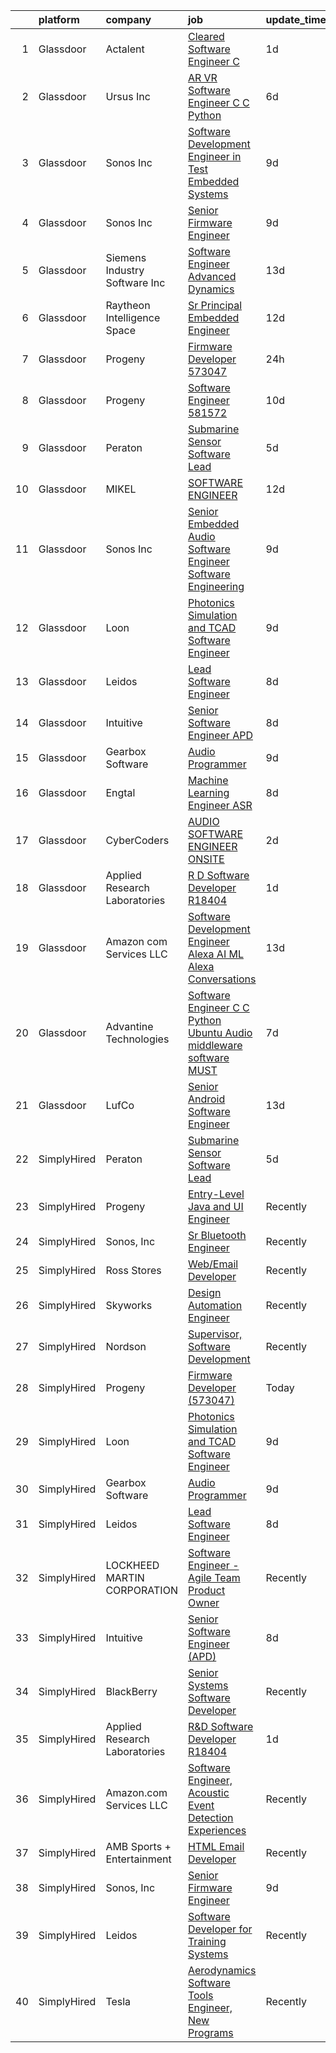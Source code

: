 

|    | platform    | company                       | job                                                                                                                                                                                                                                                                                                                                                                                                                                                                                                                                                                                                                                                                                                                                                                                                                                                                                                                                                                                                                                                                                                                                                                                                                                                                                                                                                                                                                                                                                                                                                  | update_time   | location                  |
|---:|:------------|:------------------------------|:-----------------------------------------------------------------------------------------------------------------------------------------------------------------------------------------------------------------------------------------------------------------------------------------------------------------------------------------------------------------------------------------------------------------------------------------------------------------------------------------------------------------------------------------------------------------------------------------------------------------------------------------------------------------------------------------------------------------------------------------------------------------------------------------------------------------------------------------------------------------------------------------------------------------------------------------------------------------------------------------------------------------------------------------------------------------------------------------------------------------------------------------------------------------------------------------------------------------------------------------------------------------------------------------------------------------------------------------------------------------------------------------------------------------------------------------------------------------------------------------------------------------------------------------------------|:--------------|:--------------------------|
|  1 | Glassdoor   | Actalent                      | [Cleared Software Engineer  C   ](https://www.glassdoor.com/partner/jobListing.htm?pos=104&ao=1110586&s=58&guid=00000181d77274ed80e472d44f4ee2c0&src=GD_JOB_AD&t=SR&vt=w&ea=1&cs=1_1a4dfe1d&cb=1657177011708&jobListingId=1007986078873&cpc=4F748F1840550ABC&jrtk=3-0-1g7bn4t8sg2d5801-1g7bn4t9gi9j6800-239a644a165b955d--6NYlbfkN0ChYVx_I3yfZ_JDY3EFoivtqvi_stwnZ_kRt8Dowt_l_d1ydueao4NE-oUleRJ4yhjAT84hrvd75uOg-kl8XZmmLEAEl-xxI4xAIn5u-BB_S1Jq5nFRJ-DXsog_3wNIx93zBFLTHdhkCFEb9cn3WMEyJswSO7BsvwsFmSKvVb4SaBIK2NuCHPd_HvfkI1RSnkPR6DEsNog5EsjykN-V1muFjApw17oWrhiLN38tEmhrVLIlv9WG9GPlLVA2iMQxHxgvyrQtgi5OxjmB85IyivFWqfMWFl32RiCdMiGbyEyBtIj9USIlqql5oNlK5bGtvbUY_NHRqOs92YJ-7NHD-dDmG8JS36CiNuRMeOsHtvVI1E7LfQz852FpRfDGTl6rDdont3qwKb7YwlfkC2byQwTSgb1pSio1xHxiz1DqYTyqIBymLt6WSODJpctFIBmKM0-KckPu2huHishhNv6S12Zt-uuR9uD8o99XThCKz72RIZAIqBURLHOySyw3tiirK7_pDV6Pp83RL15yHh5soXXYl1XME4wC4Z6PS641Ze6YlqilFDija8SDPAfdqBUzJQHOW0V3FppUDHNF2EbADfsa_oB2ojU4dDKPCGarp5wEPXvOo9wYoY41l04piN9177741qObUehIEF3qEmGBJyzIaG-qao2WoASG_irAf9aKJrBDYsA0maXJHPCuoidqSbxRoYM-NCq64jOlOtYWqlXw0vc6_QBOidsmX1lboQ0nnSyH0GrIs4khKcqg-N9K8lViZFySN-CjAoEj8qc96AalgeSmG5_KRs5izV9KI9Y6lZJo9zvu-Os61DD5GXPa8bWnaY4z-qvXoIlr09SYBtl5HdbxoP8AqlidsEb_PAWqsSsUidtXCuW7UEQjjqHvVcNk6vCUuqLKdQANVnF-DeDZJQwmWJMh3wg38QppQ2R0DzxTtqai51BdHOzvVH_Chxk3TbnxDVsIYCLGyd8MWz3W7rvdWk42e5I%3D)                                                                                                                                                                             | 1d            | Manassas, VA              |
|  2 | Glassdoor   | Ursus  Inc                    | [AR VR Software Engineer   C C   Python](https://www.glassdoor.com/partner/jobListing.htm?pos=103&ao=1110586&s=58&guid=00000181d77274ed80e472d44f4ee2c0&src=GD_JOB_AD&t=SR&vt=w&ea=1&cs=1_3ef154bf&cb=1657177011708&jobListingId=1007973366034&cpc=C63BD00756FD6F58&jrtk=3-0-1g7bn4t8sg2d5801-1g7bn4t9gi9j6800-bd9fa3e5f8c7f95a--6NYlbfkN0CT8vBT9H5mqECx2dfLV_FONLPDKpIRssxVwtj05Tmm4rA5I0VNOPdM1oYsK66ov5rMW5yPyte75Xt9UxhSicTXjFnfY6JZIX0UmzX3w7MGEDlb-V-B-He-53sxImZHL_njNOjOMFsbDhG1wKAbE269vDuMtzivd_1hGpo_oHDkB76Qst7BoBLphWvZNw-Eqvd0fB92sKliGh2sLPULyt1qp-jggDkgGMeA5W3K2adYXvmC9OMW7uZjSWRKVvCpJbhwvnP9PC6YD7O8lKl5O5fWh4kEAsJhQ4VQLxCQSdN3mmi1vUOvaCO2RPOtjr1_CJ0D-pzU7GY9lIZogS8Ync7p_fZyafzky4EK40ob7JJ1i-6krD3yrEOzIhOD5p0ApFrltyhR2Qhglp8DhiK9NLTtPrBcxAeTOx_IdNaelzYlx8BG87vVS0J7VcupLk7yLGivd3oFAfnyvu_JRhyf4bB0MGPe0yDB5NNzDzgphyw6wc4dJIqslM-Frlf-8uE4-Vm0C5UcKi3sHUiKsNxmtmgfrYqn8n373pTzdN-TxDrRe9H6rSdFKFOS1FHerezvNTvMTUiaRiIiS3jRF9KOaL3olRwwCNXope7USnrYzJ9v2nsj8dK1lrjVMAEsYbcDQ5jEIVeAgpOtF2blsWXRu2okzRSQgvHCE9ZjeoN6yiZl1tuI5uCaQ_WWRXKm71pnA9aoG9gJBz05rhbWkOn2Cjt8bJXmIDi-sgpoNKAb6hzwTaCcX0Q2AmCDx0mdDcONPoz1_i-vALA9u-XUNwxKa3JcWBurkTWJlScTUSSSsf3X_q6hW2FPeUwZLTfeGZ-zHeRDg0h5AhBOj-XgKOPBaJz_vch3qIxDXXtuk0WajfjhW5qyOugcXqqXBKd6B1uPiDwGlAN2mSjJtQdLvF4-_4IwTlEvuJE_hyOAfkVZhyWolz0gU3PESdWjmtEUqK01rsEtfRnTGrU409tX07Ugf_oR0gZzt2HZwi09H4Ee3cZrXOLp9w0KqbfzM1NFtJPs2qY%3D)                                                                                                                                      | 6d            | Redmond, WA               |
|  3 | Glassdoor   | Sonos  Inc                    | [Software Development Engineer in Test   Embedded Systems](https://www.glassdoor.com/partner/jobListing.htm?pos=114&ao=1136043&s=58&guid=00000181d77274ed80e472d44f4ee2c0&src=GD_JOB_AD&t=SR&vt=w&cs=1_b9acf2ca&cb=1657177011709&jobListingId=1007967373942&jrtk=3-0-1g7bn4t8sg2d5801-1g7bn4t9gi9j6800-25ee4664a633d43e-)                                                                                                                                                                                                                                                                                                                                                                                                                                                                                                                                                                                                                                                                                                                                                                                                                                                                                                                                                                                                                                                                                                                                                                                                                            | 9d            | Boston, MA                |
|  4 | Glassdoor   | Sonos  Inc                    | [Senior Firmware Engineer](https://www.glassdoor.com/partner/jobListing.htm?pos=113&ao=1136043&s=58&guid=00000181d77274ed80e472d44f4ee2c0&src=GD_JOB_AD&t=SR&vt=w&cs=1_5bfef80e&cb=1657177011709&jobListingId=1007966669670&jrtk=3-0-1g7bn4t8sg2d5801-1g7bn4t9gi9j6800-d0a0b661a7890fbc-)                                                                                                                                                                                                                                                                                                                                                                                                                                                                                                                                                                                                                                                                                                                                                                                                                                                                                                                                                                                                                                                                                                                                                                                                                                                            | 9d            | Louisville, KY            |
|  5 | Glassdoor   | Siemens Industry Software Inc | [Software Engineer Advanced   Dynamics](https://www.glassdoor.com/partner/jobListing.htm?pos=116&ao=1136043&s=58&guid=00000181d77274ed80e472d44f4ee2c0&src=GD_JOB_AD&t=SR&vt=w&cs=1_4e86bbb5&cb=1657177011710&jobListingId=1007960299078&jrtk=3-0-1g7bn4t8sg2d5801-1g7bn4t9gi9j6800-305acc5aef02ef86-)                                                                                                                                                                                                                                                                                                                                                                                                                                                                                                                                                                                                                                                                                                                                                                                                                                                                                                                                                                                                                                                                                                                                                                                                                                               | 13d           | Milford, OH               |
|  6 | Glassdoor   | Raytheon Intelligence   Space | [Sr  Principal Embedded Engineer](https://www.glassdoor.com/partner/jobListing.htm?pos=120&ao=1136043&s=58&guid=00000181d77274ed80e472d44f4ee2c0&src=GD_JOB_AD&t=SR&vt=w&cs=1_4f8476ef&cb=1657177011712&jobListingId=1007962491236&jrtk=3-0-1g7bn4t8sg2d5801-1g7bn4t9gi9j6800-a35787ef88f501e7-)                                                                                                                                                                                                                                                                                                                                                                                                                                                                                                                                                                                                                                                                                                                                                                                                                                                                                                                                                                                                                                                                                                                                                                                                                                                     | 12d           | Cambridge, MA             |
|  7 | Glassdoor   | Progeny                       | [Firmware Developer  573047 ](https://www.glassdoor.com/partner/jobListing.htm?pos=108&ao=1136043&s=58&guid=00000181d77274ed80e472d44f4ee2c0&src=GD_JOB_AD&t=SR&vt=w&cs=1_b84daecf&cb=1657177011708&jobListingId=1007988805023&jrtk=3-0-1g7bn4t8sg2d5801-1g7bn4t9gi9j6800-c0758089fc2ec3b2-)                                                                                                                                                                                                                                                                                                                                                                                                                                                                                                                                                                                                                                                                                                                                                                                                                                                                                                                                                                                                                                                                                                                                                                                                                                                         | 24h           | Manassas, VA              |
|  8 | Glassdoor   | Progeny                       | [Software Engineer  581572 ](https://www.glassdoor.com/partner/jobListing.htm?pos=112&ao=1136043&s=58&guid=00000181d77274ed80e472d44f4ee2c0&src=GD_JOB_AD&t=SR&vt=w&cs=1_95bacafb&cb=1657177011709&jobListingId=1007964941503&jrtk=3-0-1g7bn4t8sg2d5801-1g7bn4t9gi9j6800-644fd50cb5cd23c5-)                                                                                                                                                                                                                                                                                                                                                                                                                                                                                                                                                                                                                                                                                                                                                                                                                                                                                                                                                                                                                                                                                                                                                                                                                                                          | 10d           | Manassas, VA              |
|  9 | Glassdoor   | Peraton                       | [Submarine Sensor Software Lead](https://www.glassdoor.com/partner/jobListing.htm?pos=106&ao=1110586&s=58&guid=00000181d77274ed80e472d44f4ee2c0&src=GD_JOB_AD&t=SR&vt=w&cs=1_e35d93d3&cb=1657177011708&jobListingId=1007978376681&cpc=D2F1DE17EE1F43B9&jrtk=3-0-1g7bn4t8sg2d5801-1g7bn4t9gi9j6800-72e100617f8cdf0a--6NYlbfkN0Cx7R8OmodZU4Ze4hnUhR0Myw3_voyDLMHXumN7ynSuTrXceT3foN28OOGtcbbQ_76e33Y6qvg7Iwj77SS3owgEDO80j2k6EezVJfGa7ocJSPxCaSmuEuQSxgZi1kM1c_BhuEiFMXqJ0aLnTDzrumSMhd1eqe0tp0VkUzitFy2AYqfOsAr8asTgKphkJV4XM3Ixjzg1V7Sf08p0S71mUNtPdyt0T5dQi3HfP0_Mwbl2qCTJRUerFZc96tbLsWp1rojwLrTMIOxSKe990S3HjzHxwoVqeCJMSdLo_emX7mJH_lBz3_vfKEsXxjlo04wtEZZnPvMCuihZNZxWpwUI8metvqucIJ5uGHq48i2Kx0fbytjPSrvQC9XrpsVMKx7bDku47kS65zEXSzMrlVfEt3e_YISW3_1g9PsXqd-mTCirAPEZPQh52JB0Z5Ll9XyBqM04l7Xbq2nCxZkFX6Kfwxt1Rtr3-BpTaB_nSjqNDARVaJApt5IMdUkm18L8tBo25Zve_ZF3aQMwvpHYvBrnitjJQtiOWlfDtxhUUmSWKrShwCO8IjXkSL2gSIlel2L0F6gA7c5BxrYlwI3sT2JhmJuZc8iI9kvIDV03HJ7Oa4wMDeTcdcyu2Rn0bdLgz6_rMggnIO1r10sXnmH2oBjcin54IroXYpYcHekH7mU5eZb-m4WQSIMs6IFl58N_IVt4r74ToNl8MNkHRQdd2ivlhpluPpmJa4GXjzmNaWz5rBXswpKrsNVz6i5q0UuH-1cjLLG72jpp00H1ROoW7eBmCuY5VHDajXmhrgMDZXZoWk7Y4GV_kU6gwXG9W48qlEEZD_cgkged2ly_JO07ySRHSgDg_9qr5JRPMZyBuohVDoKLByBwsLkANzGEuhoY_L8Eo5U0Wyi_He68sPva7XvbJtfD5Hys15LN0Ev5GJDLdq2zosBkc6B54DYmu13EO6prYMD6XVZLyj4VJr2ZeIvtnlxLzi9gshCuqgJD3mqB4Pgu8fapYoxQPsmpMkc5vm2MWAQuykea17A-p73GeYNNV-ybhhh-iq_9OYchziF00nDmPJVw25vLFT7FUlg3lZ6O19DEckYT1t5vNfX6DtpCagS3UViNE5lKbC9lf73eULOcVtC0DVHQIRyySS-kke1Mt8oGg3yqI72Ch_novuxhV6Y4) | 5d            | Bethesda, MD              |
| 10 | Glassdoor   | MIKEL                         | [SOFTWARE ENGINEER](https://www.glassdoor.com/partner/jobListing.htm?pos=115&ao=1136043&s=58&guid=00000181d77274ed80e472d44f4ee2c0&src=GD_JOB_AD&t=SR&vt=w&cs=1_d385b343&cb=1657177011709&jobListingId=1007961670984&jrtk=3-0-1g7bn4t8sg2d5801-1g7bn4t9gi9j6800-0b849d3236497da3-)                                                                                                                                                                                                                                                                                                                                                                                                                                                                                                                                                                                                                                                                                                                                                                                                                                                                                                                                                                                                                                                                                                                                                                                                                                                                   | 12d           | Middletown, RI            |
| 11 | Glassdoor   | Sonos  Inc                    | [Senior Embedded Audio Software Engineer   Software Engineering](https://www.glassdoor.com/partner/jobListing.htm?pos=118&ao=1136043&s=58&guid=00000181d77274ed80e472d44f4ee2c0&src=GD_JOB_AD&t=SR&vt=w&cs=1_c21149df&cb=1657177011710&jobListingId=1007966031000&jrtk=3-0-1g7bn4t8sg2d5801-1g7bn4t9gi9j6800-9322bcbcdf7557b2-)                                                                                                                                                                                                                                                                                                                                                                                                                                                                                                                                                                                                                                                                                                                                                                                                                                                                                                                                                                                                                                                                                                                                                                                                                      | 9d            | Boston, MA                |
| 12 | Glassdoor   | Loon                          | [Photonics Simulation and TCAD Software Engineer](https://www.glassdoor.com/partner/jobListing.htm?pos=111&ao=1136043&s=58&guid=00000181d77274ed80e472d44f4ee2c0&src=GD_JOB_AD&t=SR&vt=w&cs=1_4c690a85&cb=1657177011709&jobListingId=1007967713111&jrtk=3-0-1g7bn4t8sg2d5801-1g7bn4t9gi9j6800-05def694d8b75cac-)                                                                                                                                                                                                                                                                                                                                                                                                                                                                                                                                                                                                                                                                                                                                                                                                                                                                                                                                                                                                                                                                                                                                                                                                                                     | 9d            | Mountain View, CA         |
| 13 | Glassdoor   | Leidos                        | [Lead Software Engineer](https://www.glassdoor.com/partner/jobListing.htm?pos=102&ao=1110586&s=58&guid=00000181d77274ed80e472d44f4ee2c0&src=GD_JOB_AD&t=SR&vt=w&cs=1_51af0afe&cb=1657177011707&jobListingId=1007969126615&cpc=14D5209370AEC984&jrtk=3-0-1g7bn4t8sg2d5801-1g7bn4t9gi9j6800-edb4cf95fe97da40--6NYlbfkN0CZUO70VSdYKA8PR3jfrSh5ljhqJhfDt0PzQCMubt8cRihWbmqO_-CcWTBwQGpXTihm3IXuuKT4OPGzWfPyIFHno_cmcxEIppxC-YK27aHxQ_KrHdnSdzNrX0zGPMl_kNGQ4SYPnSKSFc-bjm_WmCKJfawgD6Kj4XxkhF5KQHrNFw1LcVUfmyXN8-NBIP6z_92RLHruVwdew0eza90KUDwRD4trPQK3k8qwHJLRTcPQ-bU6ydj0LzCNxG4OjCD9ie9l2c4AW-tCKafWqo6oUl6iDcAV2okLr3P9kvBLi9ofMmVl19-Kn_tlv5QRMeqA5vp5jN8wdX41FO5RgOw_Py9flK81Xtvz5Uma3CQ-j5RnhBYFMaUQ4BtZoaDpdQOB7TJz3mRWPp8o4bLXszKQhJLcNUr3ZR28xuePhKNogpMnPvKDoh3MBbCn38usEO9D48aioKGOF70ZkNIHbVunZIxEoDJqhJYKdZh0-GUxS5PaJseszKRjrVE29p46dmr4_2UZuTxxUenPzwSjSzFME_OCwkPkMNLjWb-7zws9huG6r-enDvk8M_5QGWmDFIiBerRA2HiYsbUW_BJ9D9y2WUtpgn1-uFTe1il6NTBHpVJYq8LHR-HDT30fBtmdOyNyPAkU4L2pqkqi1jvWUrTbgOr6Bu71kPn9A1I%3D)                                                                                                                                                                                                                                                                                                                                                                                                                                                                                                                           | 8d            | Poulsbo, WA               |
| 14 | Glassdoor   | Intuitive                     | [Senior Software Engineer  APD ](https://www.glassdoor.com/partner/jobListing.htm?pos=101&ao=1110586&s=58&guid=00000181d77274ed80e472d44f4ee2c0&src=GD_JOB_AD&t=SR&vt=w&cs=1_597c227a&cb=1657177011707&jobListingId=1007969010624&cpc=33AFB7EF5A21FBC5&jrtk=3-0-1g7bn4t8sg2d5801-1g7bn4t9gi9j6800-d576ee70e6202157--6NYlbfkN0CVLFxT82VtNfmvsP972c4UTK5cNMgB9zFKAkCpYhwDBfJSwXGaL5yqnr-uZXbRyMfB-imI5f4mmVKBlUTLwMT717LCwY81kRF5uE640-bn8bAZ36sbzZG0OmPMOxHt3j3-uU4RxnokIzzUAvguFbDX1EyrYwRSGckq51sZtDfcRww55SjLCXyetvakm-yuteyNKxgOZ6uVVwOM9nxjdRM5prRXshvIiQE9HKPIwF6wur3-fJIHNJeqa7zBB-sVSpq_h6oLnUbtgP_-SeJXsmwqSbmG8qlhrrsWI5bjZNPNxdpW2tLKWThRc8oWSZJfAoxksemE6FsU-qSpJDPCAMhbOoq4ckF2C-y9CFItWTzRgnd_u-FiM-BbypKckN4Eu6rJY2AB8AINb214cBcHA5PsJXrj5ALfsMo6EAivtUwCV2v_nDtdWgP37up9_kIO-pFdiXGlpRtnFsJP4_Uk7PQ0ltmvBtGesfgqAQnxqkwsSEGivKGUy7g0rKGn2oBL-Rttqwv4EYirplJGDDEfPDgaVqSUzTnbegiyTYzn5qe2BnXs5DSb87tpP8Js3Azh3PDnBOTxShFiM0KsubKwHAMuSuX_Xvi0o0QWLm-Vbp4SWBq0crNuLRKbisdwt7MoK7ebn8dz8O2DaoOlSZjp2u9PjBnYdycwgqly_QNL062XP7aWWCccedynpXCQO-19qgczt1q6Kdca5RYLTJYxUVGOA3lKUQr-1stQlmy8X-2z-OCIsqc7A4m62yL3bULfiWGFZquYea3I-k047WNNFrHAOUk1kxyrcLSzdLBuZs2pUFyRYlN3Ip3JxfMvrx9d2IE12YAipet-CgQXFnmoD8YpaDhY0EmZ4HMk01QjAZkNbxv6uQ21KrUN2AJtE_3ptFy_CQTtgplnIPpjt8_DBSscmI9wQ7QW_H2WJcsuF2GgkxNP3QlMtUmGe_MtynQiflFeeaAWbL9Ot8MGf-SP5qR3NAuVOmsUWzk%3D)                                                                                                                                                                                   | 8d            | Sunnyvale, CA             |
| 15 | Glassdoor   | Gearbox Software              | [Audio Programmer](https://www.glassdoor.com/partner/jobListing.htm?pos=110&ao=1136043&s=58&guid=00000181d77274ed80e472d44f4ee2c0&src=GD_JOB_AD&t=SR&vt=w&ea=1&cs=1_ce818a23&cb=1657177011709&jobListingId=1007967708425&jrtk=3-0-1g7bn4t8sg2d5801-1g7bn4t9gi9j6800-b083600c6f706150-)                                                                                                                                                                                                                                                                                                                                                                                                                                                                                                                                                                                                                                                                                                                                                                                                                                                                                                                                                                                                                                                                                                                                                                                                                                                               | 9d            | Frisco, TX                |
| 16 | Glassdoor   | Engtal                        | [Machine Learning Engineer  ASR ](https://www.glassdoor.com/partner/jobListing.htm?pos=105&ao=1110586&s=58&guid=00000181d77274ed80e472d44f4ee2c0&src=GD_JOB_AD&t=SR&vt=w&ea=1&cs=1_6f485ec4&cb=1657177011708&jobListingId=1007968594417&cpc=334ABAF5D42DC775&jrtk=3-0-1g7bn4t8sg2d5801-1g7bn4t9gi9j6800-980713680f02e2d2--6NYlbfkN0B7Z8t6fEMDh_BTkcJVPNJicKvZQEBTy5HSwyHa20ewqmyfWNXjNsfvmtdqiCQm-EycS5O85tOZ8yxIGBMMmwGnY8MEOKUgmJM6xXSEyzHlY2AiEvO04mwQKFpYAuff2zdtF-tbwjg3mgOWZJDoJpmQviIPrPXVcxToNtkBMUdxFU14YBXL8_Zmsen1sYdQD-s9OJ0gtGnCUw0K-eKRUzwEX30708ctiMmFG19gA93rC_P7UkssxG4dkBBJejLjgx6fQW7ZL0QuTfxshM-oXWYJ3m29WyDG3YtOaFiQU5WO9D08HEC2_dOsuyY31wLhUA6CcfnG6MRlWtFY_5eV7x36VbY-xBHj2rLz3G-4mc-jfsVUTYO1JIBdxZmQJmZGZXeqv0B8y67T5zmZxmE4xRu5SszGJ4guhN5Htq9oCjzLa30uNQUVcYOND_PHNR8bvB1ijz4pV8Ly99qL2KiYreXYreOJZZ8f-AhQEY9iYy7dhFtCfea8rVEwZOK5WV0HA7TVvfyshA8NdDYtcGwth4Gs)                                                                                                                                                                                                                                                                                                                                                                                                                                                                                                                                                                                                                                                           | 8d            | Remote                    |
| 17 | Glassdoor   | CyberCoders                   | [AUDIO SOFTWARE ENGINEER   ONSITE](https://www.glassdoor.com/partner/jobListing.htm?pos=107&ao=1110586&s=58&guid=00000181d77274ed80e472d44f4ee2c0&src=GD_JOB_AD&t=SR&vt=w&ea=1&cs=1_662be291&cb=1657177011708&jobListingId=1007982605566&cpc=334ABAF5D42DC775&jrtk=3-0-1g7bn4t8sg2d5801-1g7bn4t9gi9j6800-16062b2427cf47f4--6NYlbfkN0CpFJQzrgRR8WqXWK1qKKEqALWJw739KlKqr2H-MSI4eoBlI4EFrmor2FYZMP3muM16rRhWfLOvl8w_Q8ZIS2PYrNr62g5lhgc9cXwv0uVo5bzzNHDNeV8I8YEzWfCI8tlU3Xkbj85AdPK2tbkOSaeYazyWxiMp1zri84sP_q6RvFlGmBgshparTBT9h7XdNjunNtP-37YmxRL8EDrbDgRnXzHB6bj8FXW5upT2_89QHuoiAgUcRo-Ku6RMWjROQ69nCaWDW4QU7ZYZDvD0nmNem9PlZL04Ez-hvkatQc46A3pPTj71_5GX11BS9g7dRq-vjtq5cQvs0Z78CeXpsCc_MfVvWO4hIiN0KKPel470Pv6G5vhanF_uTZms4j6D32idAFpoY_dW0R-yZDiYHcWL6se0b8A6RUvKyXugmj5FVOagYeZ1WjTNpHo_jtrZwIEf6iMKYlV1bIHS2pw9CO_g3g1NrkN4cu2uNSsjpeAjR7oX5CGm_-TMwj5SyXuP5ycrOAKE9NfFUTCLV3WDn6vHzohzVEzgyUQ_ZtTetCRmiATrx5wKIZzaRhopq6h51pWEL-QlhogZMTp3qDZf-iTJtzMmT-brZo1N9ljGrUPKD4iTi2LdhZlncxFQm_O1NmoxQnffmM1OOnbp3bPe09Ld_zktzpbV9GozGu0Kl4y4h3-0zy8UpwCMiPxzex_nmR9OPDHShyCX6sJtfpZNUf9AdxzIqctejlWESlEzYImpCqcjrSngqqvXWzaCIZNsy-_BuDe6C2N3-V20hhNBq8omenPa00V0LHO35vMgRVTIekKg3BJ5aRgdV3hdhcv6jr91LlYQ7gxIcSWAE_TplYr8z49coBwbag9IHOyu_NhHohSs1K6dRhjv52otrs40aws9pZtRwKquil22LIjXFYZ54QBinte1DcoTbsWPhcEhLW2FpBGusnVCSFASSTcOyxEjyNDuOXuaHUjYkf_Pnl4IzWKAxQL7ZLo%3D)                                                                                                                                                                            | 2d            | San Jose, CA              |
| 18 | Glassdoor   | Applied Research Laboratories | [R D Software Developer R18404](https://www.glassdoor.com/partner/jobListing.htm?pos=109&ao=1136043&s=58&guid=00000181d77274ed80e472d44f4ee2c0&src=GD_JOB_AD&t=SR&vt=w&ea=1&cs=1_d7eb60b9&cb=1657177011709&jobListingId=1007985581469&jrtk=3-0-1g7bn4t8sg2d5801-1g7bn4t9gi9j6800-345f95a947827b98-)                                                                                                                                                                                                                                                                                                                                                                                                                                                                                                                                                                                                                                                                                                                                                                                                                                                                                                                                                                                                                                                                                                                                                                                                                                                  | 1d            | Austin, TX                |
| 19 | Glassdoor   | Amazon com Services LLC       | [Software Development Engineer   Alexa AI ML  Alexa Conversations](https://www.glassdoor.com/partner/jobListing.htm?pos=119&ao=1136043&s=58&guid=00000181d77274ed80e472d44f4ee2c0&src=GD_JOB_AD&t=SR&vt=w&cs=1_60a8b0f5&cb=1657177011712&jobListingId=1007959969917&jrtk=3-0-1g7bn4t8sg2d5801-1g7bn4t9gi9j6800-0b156e0324b6441b-)                                                                                                                                                                                                                                                                                                                                                                                                                                                                                                                                                                                                                                                                                                                                                                                                                                                                                                                                                                                                                                                                                                                                                                                                                    | 13d           | Bellevue, WA              |
| 20 | Glassdoor   | Advantine Technologies        | [Software Engineer  C C    Python  Ubuntu  Audio middleware software MUST ](https://www.glassdoor.com/partner/jobListing.htm?pos=117&ao=1136043&s=58&guid=00000181d77274ed80e472d44f4ee2c0&src=GD_JOB_AD&t=SR&vt=w&ea=1&cs=1_e638768d&cb=1657177011710&jobListingId=1007972073670&jrtk=3-0-1g7bn4t8sg2d5801-1g7bn4t9gi9j6800-43f7a1d6bbe0e6f7-)                                                                                                                                                                                                                                                                                                                                                                                                                                                                                                                                                                                                                                                                                                                                                                                                                                                                                                                                                                                                                                                                                                                                                                                                      | 7d            | Redmond, WA               |
| 21 | Glassdoor   | LufCo                         | [Senior Android Software Engineer](https://www.glassdoor.com/partner/jobListing.htm?pos=121&ao=1136043&s=58&guid=00000181d77274ed80e472d44f4ee2c0&src=GD_JOB_AD&t=SR&vt=w&ea=1&cs=1_17daa335&cb=1657177011713&jobListingId=1007959486671&jrtk=3-0-1g7bn4t8sg2d5801-1g7bn4t9gi9j6800-c8fdc4fba0b4b049-)                                                                                                                                                                                                                                                                                                                                                                                                                                                                                                                                                                                                                                                                                                                                                                                                                                                                                                                                                                                                                                                                                                                                                                                                                                               | 13d           | Aberdeen, MD              |
| 22 | SimplyHired | Peraton                       | [Submarine Sensor Software Lead](https://www.simplyhired.com/job/bUpYwsA_F8ulbUd1FhbDQoT_W8CxP_31jye1PbDJyeThD4AAPYwHIg?q=acoustic+developer)                                                                                                                                                                                                                                                                                                                                                                                                                                                                                                                                                                                                                                                                                                                                                                                                                                                                                                                                                                                                                                                                                                                                                                                                                                                                                                                                                                                                        | 5d            | Bethesda, MD              |
| 23 | SimplyHired | Progeny                       | [Entry-Level Java and UI Engineer](https://www.simplyhired.com/job/p9aMYuXOjNLL1QE3Vgj5FctKHFnRPwd6zQkDCvhjArxPw6hvxgd0Kg?q=acoustic+developer)                                                                                                                                                                                                                                                                                                                                                                                                                                                                                                                                                                                                                                                                                                                                                                                                                                                                                                                                                                                                                                                                                                                                                                                                                                                                                                                                                                                                      | Recently      | Manassas, VA              |
| 24 | SimplyHired | Sonos, Inc                    | [Sr Bluetooth Engineer](https://www.simplyhired.com/job/EMZVaina2HJ5spZpawW3V1lF5Bbhf9TJz6zAxbYyiWfKx9QEx-2JAQ?q=acoustic+developer)                                                                                                                                                                                                                                                                                                                                                                                                                                                                                                                                                                                                                                                                                                                                                                                                                                                                                                                                                                                                                                                                                                                                                                                                                                                                                                                                                                                                                 | Recently      | Boston, MA                |
| 25 | SimplyHired | Ross Stores                   | [Web/Email Developer](https://www.simplyhired.com/job/iapHcCXyBAwSCQxFgqTzcH6pCeCWlT5U6RhkIjo60dultz2bPETatw?q=acoustic+developer)                                                                                                                                                                                                                                                                                                                                                                                                                                                                                                                                                                                                                                                                                                                                                                                                                                                                                                                                                                                                                                                                                                                                                                                                                                                                                                                                                                                                                   | Recently      | Dublin, CA                |
| 26 | SimplyHired | Skyworks                      | [Design Automation Engineer](https://www.simplyhired.com/job/GMzk5upUbz1qF-SBrkSsFLsiN5caOM8v4mIg5O0FWal4rG395wgOhA?q=acoustic+developer)                                                                                                                                                                                                                                                                                                                                                                                                                                                                                                                                                                                                                                                                                                                                                                                                                                                                                                                                                                                                                                                                                                                                                                                                                                                                                                                                                                                                            | Recently      | Beaverton, OR             |
| 27 | SimplyHired | Nordson                       | [Supervisor, Software Development](https://www.simplyhired.com/job/iQzzo1syGvp_LK8EJJqfW1QgjC_kO-c6mh7ke3kUDToUb4_3_pNFMw?q=acoustic+developer)                                                                                                                                                                                                                                                                                                                                                                                                                                                                                                                                                                                                                                                                                                                                                                                                                                                                                                                                                                                                                                                                                                                                                                                                                                                                                                                                                                                                      | Recently      | Carlsbad, CA              |
| 28 | SimplyHired | Progeny                       | [Firmware Developer (573047)](https://www.simplyhired.com/job/8VbYTCxiS9k3bMRrSS3g3GK0UcdpspeLcZsjgXRSWAkaA9EcHRZQ5w?q=acoustic+developer)                                                                                                                                                                                                                                                                                                                                                                                                                                                                                                                                                                                                                                                                                                                                                                                                                                                                                                                                                                                                                                                                                                                                                                                                                                                                                                                                                                                                           | Today         | Manassas, VA              |
| 29 | SimplyHired | Loon                          | [Photonics Simulation and TCAD Software Engineer](https://www.simplyhired.com/job/3tu3RxtU7K4k5PmtzBIZCHT6eG3Rmhc1tNMuRdycbKwrDvb2q1IFSw?q=acoustic+developer)                                                                                                                                                                                                                                                                                                                                                                                                                                                                                                                                                                                                                                                                                                                                                                                                                                                                                                                                                                                                                                                                                                                                                                                                                                                                                                                                                                                       | 9d            | Mountain View, CA         |
| 30 | SimplyHired | Gearbox Software              | [Audio Programmer](https://www.simplyhired.com/job/-aNztDN1BBjRxFUNrRXF5_M7sgzjcIZy7n76bAbPLTRb1MDAploLOQ?q=acoustic+developer)                                                                                                                                                                                                                                                                                                                                                                                                                                                                                                                                                                                                                                                                                                                                                                                                                                                                                                                                                                                                                                                                                                                                                                                                                                                                                                                                                                                                                      | 9d            | Frisco, TX                |
| 31 | SimplyHired | Leidos                        | [Lead Software Engineer](https://www.simplyhired.com/job/XuefeDItHwl1q0ssnjDGn0GHdXo38HrSf7z9qzXnHf1CzejjV9-I9w?q=acoustic+developer)                                                                                                                                                                                                                                                                                                                                                                                                                                                                                                                                                                                                                                                                                                                                                                                                                                                                                                                                                                                                                                                                                                                                                                                                                                                                                                                                                                                                                | 8d            | Poulsbo, WA               |
| 32 | SimplyHired | LOCKHEED MARTIN CORPORATION   | [Software Engineer - Agile Team Product Owner](https://www.simplyhired.com/job/1m8ZMgHl6A6KUNLFOgf2FTkSodNvAVUVzm1l2xenJNXaecLknI_S1A?q=acoustic+developer)                                                                                                                                                                                                                                                                                                                                                                                                                                                                                                                                                                                                                                                                                                                                                                                                                                                                                                                                                                                                                                                                                                                                                                                                                                                                                                                                                                                          | Recently      | Manassas, VA              |
| 33 | SimplyHired | Intuitive                     | [Senior Software Engineer (APD)](https://www.simplyhired.com/job/yijXiyUWkC8wqCZgr1lpKExoDWDVBHvZdTNgaKbj7LGwgQAUaSdH0g?q=acoustic+developer)                                                                                                                                                                                                                                                                                                                                                                                                                                                                                                                                                                                                                                                                                                                                                                                                                                                                                                                                                                                                                                                                                                                                                                                                                                                                                                                                                                                                        | 8d            | Sunnyvale, CA             |
| 34 | SimplyHired | BlackBerry                    | [Senior Systems Software Developer](https://www.simplyhired.com/job/PhJHZf4I2K7OhS334XumQNOqsGrTyQmExnRVoXbzH4weqXLfgLL67Q?q=acoustic+developer)                                                                                                                                                                                                                                                                                                                                                                                                                                                                                                                                                                                                                                                                                                                                                                                                                                                                                                                                                                                                                                                                                                                                                                                                                                                                                                                                                                                                     | Recently      | Novi, MI                  |
| 35 | SimplyHired | Applied Research Laboratories | [R&D Software Developer R18404](https://www.simplyhired.com/job/iYsUoC4YVp2iNY6b_JtpfN9L4H2iAgnSxyEYjA8MjR38__eDQ3Tw0g?q=acoustic+developer)                                                                                                                                                                                                                                                                                                                                                                                                                                                                                                                                                                                                                                                                                                                                                                                                                                                                                                                                                                                                                                                                                                                                                                                                                                                                                                                                                                                                         | 1d            | Austin, TX                |
| 36 | SimplyHired | Amazon.com Services LLC       | [Software Engineer, Acoustic Event Detection Experiences](https://www.simplyhired.com/job/p7ElOqlTgyUukSJHpz3maoaXi9PfczoUoVYgoUFqdq7PfJffl4ZkoQ?q=acoustic+developer)                                                                                                                                                                                                                                                                                                                                                                                                                                                                                                                                                                                                                                                                                                                                                                                                                                                                                                                                                                                                                                                                                                                                                                                                                                                                                                                                                                               | Recently      | Sunnyvale, CA +1 location |
| 37 | SimplyHired | AMB Sports + Entertainment    | [HTML Email Developer](https://www.simplyhired.com/job/tyOUKWzR-8d5N9ri7GEg2ZRjZXiiBY8CsXFRL0rt1jKseFSCqXZMvA?q=acoustic+developer)                                                                                                                                                                                                                                                                                                                                                                                                                                                                                                                                                                                                                                                                                                                                                                                                                                                                                                                                                                                                                                                                                                                                                                                                                                                                                                                                                                                                                  | Recently      | Atlanta, GA               |
| 38 | SimplyHired | Sonos, Inc                    | [Senior Firmware Engineer](https://www.simplyhired.com/job/y6VD1S0TbsYCHjYFanMSW_i8OG3Qyf34lomgpAlxLMaP-oCo1QhrFQ?q=acoustic+developer)                                                                                                                                                                                                                                                                                                                                                                                                                                                                                                                                                                                                                                                                                                                                                                                                                                                                                                                                                                                                                                                                                                                                                                                                                                                                                                                                                                                                              | 9d            | Louisville, KY            |
| 39 | SimplyHired | Leidos                        | [Software Developer for Training Systems](https://www.simplyhired.com/job/PBBZ8nQJiTspaGEiYqGconesbURsBiAdPG80J8U3gt_K2_rFlhd6cg?q=acoustic+developer)                                                                                                                                                                                                                                                                                                                                                                                                                                                                                                                                                                                                                                                                                                                                                                                                                                                                                                                                                                                                                                                                                                                                                                                                                                                                                                                                                                                               | Recently      | Manassas, VA              |
| 40 | SimplyHired | Tesla                         | [Aerodynamics Software Tools Engineer, New Programs](https://www.simplyhired.com/job/zO8gcthxFQqgNmwD9bdYUrhRy13Ovr3XTHhU0ibGJoZo7L7tcfLxOw?q=acoustic+developer)                                                                                                                                                                                                                                                                                                                                                                                                                                                                                                                                                                                                                                                                                                                                                                                                                                                                                                                                                                                                                                                                                                                                                                                                                                                                                                                                                                                    | Recently      | Hawthorne, CA             |